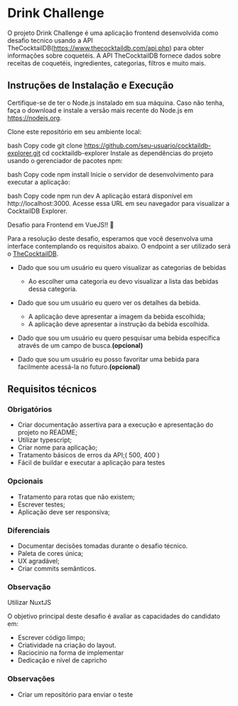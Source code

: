 # Drink Challenge

O projeto Drink Challenge é uma aplicação frontend desenvolvida como desafio tecnico usando a API TheCocktailDB(https://www.thecocktaildb.com/api.php) para obter informações sobre coquetéis. A API TheCocktailDB fornece dados sobre receitas de coquetéis, ingredientes, categorias, filtros e muito mais.


## Instruções de Instalação e Execução

Certifique-se de ter o Node.js instalado em sua máquina. Caso não tenha, faça o download e instale a versão mais recente do Node.js em https://nodejs.org.

Clone este repositório em seu ambiente local:

bash
Copy code
git clone https://github.com/seu-usuario/cocktaildb-explorer.git
cd cocktaildb-explorer
Instale as dependências do projeto usando o gerenciador de pacotes npm:

bash
Copy code
npm install
Inicie o servidor de desenvolvimento para executar a aplicação:

bash
Copy code
npm run dev
A aplicação estará disponível em http://localhost:3000. Acesse essa URL em seu navegador para visualizar a CocktailDB Explorer.




Desafio para Frontend em VueJS!! :raised_hands:

Para a resolução deste desafio, esperamos que você desenvolva uma interface contemplando os requisitos abaixo. O endpoint a ser utilizado será o [TheCocktailDB](https://www.thecocktaildb.com/api.php).

- Dado que sou um usuário eu quero visualizar as categorias de bebidas
  - Ao escolher uma categoria eu devo visualizar a lista das bebidas dessa categoria.

- Dado que sou um usuário eu quero ver os detalhes da bebida.
  - A aplicação deve apresentar a imagem da bebida escolhida;
  - A aplicação deve apresentar a instrução da bebida escolhida.

- Dado que sou um usuário eu quero pesquisar uma bebida específica através de um campo de busca.**(opcional)**

- Dado que sou um usuário eu posso favoritar uma bebida para facilmente acessá-la no futuro.**(opcional)**

## Requisitos técnicos

### Obrigatórios

- Criar documentação assertiva para a execução e apresentação do projeto no README;
- Utilizar typescript;
- Criar nome para aplicação;
- Tratamento básicos de erros da API;( 500, 400 )
- Fácil de buildar e executar a aplicação para testes

### Opcionais

- Tratamento para rotas que não existem;
- Escrever testes;
- Aplicação deve ser responsiva;

### Diferenciais

- Documentar decisões tomadas durante o desafio técnico.
- Paleta de cores única;
- UX agradável;
- Criar commits semânticos.

### Observação

Utilizar NuxtJS

O objetivo principal deste desafio é avaliar as capacidades do candidato em:

- Escrever código limpo;
- Criatividade na criação do layout.
- Raciocinio na forma de implementar
- Dedicação e nível de capricho

### Observações
- Criar um repositório para enviar o teste
